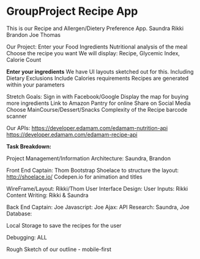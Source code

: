 # GroupProject Recipe App
This is our Recipe and Allergen/Dietery Preference App. 
Saundra Rikki Brandon Joe Thomas

Our Project:
Enter your Food Ingredients
Nutritional analysis of the meal
Choose the recipe you want
We will display: Recipe,
Glycemic Index, Calorie Count

**Enter your ingredients** We have UI layouts sketched out for this. 
Including Dietary Exclusions
Include Calories requirements
Recipes are generated within your parameters 

Stretch Goals:
Sign in with Facebook/Google 
Display the map for buying more ingredients
Link to Amazon Pantry for online
Share on Social Media
Choose MainCourse/Dessert/Snacks
Complexity of the Recipe
barcode scanner

Our APIs:
https://developer.edamam.com/edamam-nutrition-api
https://developer.edamam.com/edamam-recipe-api


**Task Breakdown:**

Project Management/Information Architecture: Saundra, Brandon

Front End Captain: Thom
Bootstrap
Shoelace to structure the layout: http://shoelace.io/
Codepen.io for animation and titles


WireFrame/Layout: Rikki/Thom
User Interface Design: 
User Inputs: Rikki 
Content Writing: Rikki & Saundra

Back End Captain: Joe
Javascript: Joe
Ajax: 
API Research: Saundra, Joe
Database:
 
Local Storage to save the recipes for the user

Debugging: ALL 

Rough Sketch of our outline - mobile-first
